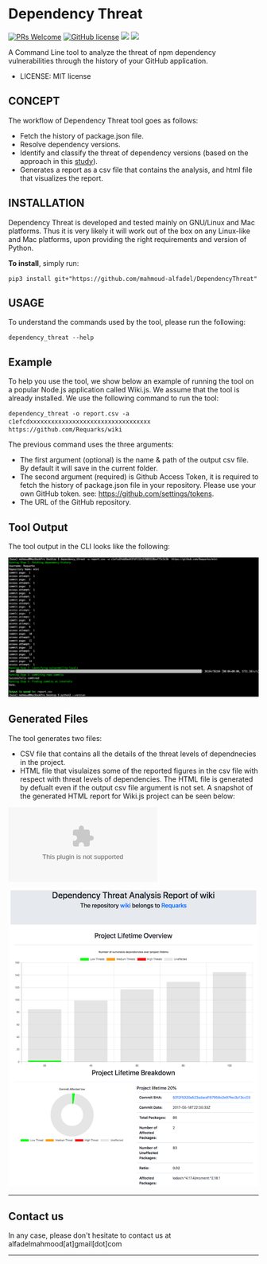 Dependency Threat
=================

[![PRs Welcome](https://img.shields.io/badge/PRs-welcome-brightgreen.svg?style=flat-square)](http://makeapullrequest.com) [![GitHub license](https://img.shields.io/github/license/Naereen/StrapDown.js.svg)](https://github.com/Naereen/StrapDown.js/blob/master/LICENSE) 
![](https://badgen.net/badge/version/v1.0.0/blue)
![](https://badgen.net/badge/python/3.5|3.6|3.7/blue)

   
A Command Line tool to analyze the threat of npm dependency vulnerabilities through the history of your GitHub application.

* LICENSE: MIT license


CONCEPT
---------------------------------------------------------------------
The workflow of Dependency Threat tool goes as follows:

* Fetch the history of package.json file.
* Resolve dependency versions.
* Identify and classify the threat of dependency versions (based on the approach in this [study](https://arxiv.org/abs/2009.09019)).
* Generates a report as a csv file that contains the analysis, and html file that visualizes the report.


INSTALLATION
-----------------------
Dependency Threat is developed and tested mainly on GNU/Linux and Mac platforms. Thus it is very likely it will work out of the box
on any Linux-like and Mac platforms, upon providing the right requirements and version of Python.

**To install**, simply run:
```
pip3 install git+"https://github.com/mahmoud-alfadel/DependencyThreat"
```

USAGE
-----------
To understand the commands used by the tool, please run the following:
```
dependency_threat --help
```

Example
-----------
To help you use the tool, we show below an example of running the tool on a popular Node.js application called Wiki.js. We assume that the tool is already installed. We use the following command to run the tool:
```
dependency_threat -o report.csv -a c1efcdxxxxxxxxxxxxxxxxxxxxxxxxxxxxxxxxxx  https://github.com/Requarks/wiki
```
The previous command uses the three arguments:
* The first argument (optional) is the name & path of the output csv file. By default it will save in the current folder.
* The second argument (required) is Github Access Token, it is required to fetch the history of package.json file  in your repository. Please use your own GitHub token. see: https://github.com/settings/tokens.
* The URL of the GitHub repository.


Tool Output
-----------
The tool output  in the CLI looks like the following:

![alt text](https://github.com/mahmoud-alfadel/Figure/blob/main/Fig2.png)


Generated Files
-----------
The tool generates two files: 
* CSV file that contains all the details of the threat levels of dependnecies in the project.
* HTML file that visulaizes some of the reported  figures  in the csv file with respect with threat levels of dependencies. The HTML file is generated by defualt even if the output csv file argument is not set. A snapshot of the generated HTML report for Wiki.js project can be seen below:
<embed src="https://github.com/mahmoud-alfadel/Vagrant-Tool-Demo/blob/master/report.html" type="application/html">

![alt text](https://github.com/mahmoud-alfadel/Figure/blob/main/report.png)


---
**Contact us**
-----------
In any case, please don't hesitate to contact us at alfadelmahmood[at]gmail[dot]com

---
